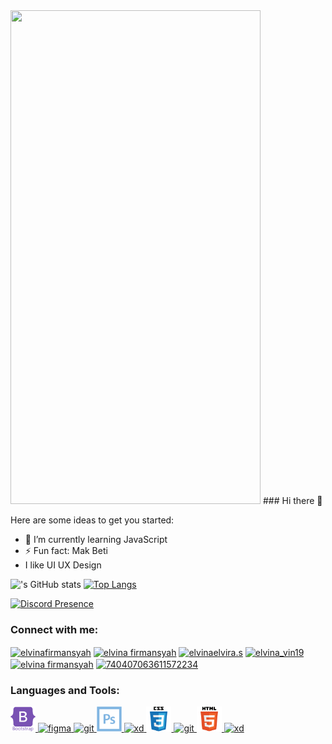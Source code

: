 <img src="https://fullpath/assets/yourgif.gif" width="400" height="790">
### Hi there 👋

Here are some ideas to get you started:
- 🌱 I’m currently learning JavaScript
- ⚡ Fun fact: Mak Beti
- I like UI UX Design

!['s GitHub stats](https://github-readme-stats.vercel.app/api?username=elvinafirmansyah&show_icons=true&theme=radical) [![Top Langs](https://github-readme-stats.vercel.app/api/top-langs/?username=elvinafirmansyah&layout=compact)](https://github.com/anuraghazra/github-readme-stats)


[![Discord Presence](https://lanyard-profile-readme.vercel.app/api/902188905376415826
                            )](https://discord.com/users/902188905376415826)

<h3 align="left">Connect with me:</h3>
<p align="left">
<a href="https://twitter.com/elvinafirmansyah" target="blank"><img align="center" src="https://raw.githubusercontent.com/rahuldkjain/github-profile-readme-generator/master/src/images/icons/Social/twitter.svg" alt="elvinafirmansyah" height="30" width="40" /></a>
<a href="https://fb.com/elvina firmansyah" target="blank"><img align="center" src="https://raw.githubusercontent.com/rahuldkjain/github-profile-readme-generator/master/src/images/icons/Social/facebook.svg" alt="elvina firmansyah" height="30" width="40" /></a>
<a href="https://instagram.com/elvinaelvira.s" target="blank"><img align="center" src="https://raw.githubusercontent.com/rahuldkjain/github-profile-readme-generator/master/src/images/icons/Social/instagram.svg" alt="elvinaelvira.s" height="30" width="40" /></a>
<a href="https://dribbble.com/elvina_vin19" target="blank"><img align="center" src="https://raw.githubusercontent.com/rahuldkjain/github-profile-readme-generator/master/src/images/icons/Social/dribbble.svg" alt="elvina_vin19" height="30" width="40" /></a>
<a href="https://www.youtube.com/c/elvina firmansyah" target="blank"><img align="center" src="https://raw.githubusercontent.com/rahuldkjain/github-profile-readme-generator/master/src/images/icons/Social/youtube.svg" alt="elvina firmansyah" height="30" width="40" /></a>
<a href="https://discord.gg/740407063611572234" target="blank"><img align="center" src="https://raw.githubusercontent.com/rahuldkjain/github-profile-readme-generator/master/src/images/icons/Social/discord.svg" alt="740407063611572234" height="30" width="40" /></a>

<h3 align="left">Languages and Tools:</h3>
<p align="left"> <a href="https://getbootstrap.com" target="_blank"> <img src="https://raw.githubusercontent.com/devicons/devicon/master/icons/bootstrap/bootstrap-plain-wordmark.svg" alt="bootstrap" width="40" height="40"/> </a> <a href="https://www.figma.com/" target="_blank"> <img src="https://www.vectorlogo.zone/logos/figma/figma-icon.svg" alt="figma" width="40" height="40"/> </a> <a href="https://git-scm.com/" target="_blank"> <img src="https://www.vectorlogo.zone/logos/git-scm/git-scm-icon.svg" alt="git" width="40" height="40"/> </a> <a href="https://www.photoshop.com/en" target="_blank"> <img src="https://raw.githubusercontent.com/devicons/devicon/master/icons/photoshop/photoshop-line.svg" alt="photoshop" width="40" height="40"/> </a> <a href="https://www.adobe.com/products/xd.html" target="_blank"> <img src="https://cdn.worldvectorlogo.com/logos/adobe-xd.svg" alt="xd" width="40" height="40"/> </a> <a href="https://www.w3schools.com/css/" target="_blank"> <img src="https://raw.githubusercontent.com/devicons/devicon/master/icons/css3/css3-original-wordmark.svg" alt="css3" width="40" height="40"/> </a> <a href="https://git-scm.com/" target="_blank"> <img src="https://www.vectorlogo.zone/logos/git-scm/git-scm-icon.svg" alt="git" width="40" height="40"/> </a> <a href="https://www.w3.org/html/" target="_blank"> <img src="https://raw.githubusercontent.com/devicons/devicon/master/icons/html5/html5-original-wordmark.svg" alt="html5" width="40" height="40"/> </a> 
<a href="https://www.adobe.com/products/xd.html" target="_blank"> <img src="https://cdn.worldvectorlogo.com/logos/adobe-xd.svg" alt="xd" width="40" height="40"/> </a>
  
  
<a href="https://elvinafirmansyah.github.io/portofolio/"></a>
<a href="https://https-github-com-elvirafimansyah.github.io/Korean-Food/"></a>
<a href="https://elvinafirmansyah.github.io/shop.github.io/"></a>
<a href="https://elvinafirmansyah.github.io/blackpink/"></a>
<a href="https://elvinafirmansyah.github.io/VIZFA/"></a>




